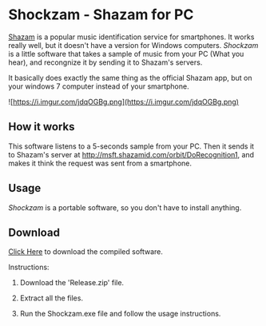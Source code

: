 # Shockzam - Shazam for PC #
[Shazam](http://www.shazam.com) is a popular music identification service for smartphones.
It works really well, but it doesn't have a version for Windows computers.
_Shockzam_ is a little software that takes a sample of music from your PC (What you hear), and recongnize it by sending it to Shazam's servers.

It basically does exactly the same thing as the official Shazam app, but on your windows 7 computer instead of your smartphone.

![https://i.imgur.com/jdqOGBg.png](https://i.imgur.com/jdqOGBg.png)


## How it works ##
This software listens to a 5-seconds sample from your PC. Then it sends it to Shazam's server at http://msft.shazamid.com/orbit/DoRecognition1, and makes it think the request was sent from a smartphone.

## Usage ##
_Shockzam_ is a portable software, so you don't have to install anything.

## Download ##
[Click Here](https://github.com/weespin/Shockzam/releases) to download the compiled software.

Instructions:

1. Download the 'Release.zip' file.

2. Extract all the files.

3. Run the Shockzam.exe file and follow the usage instructions.
